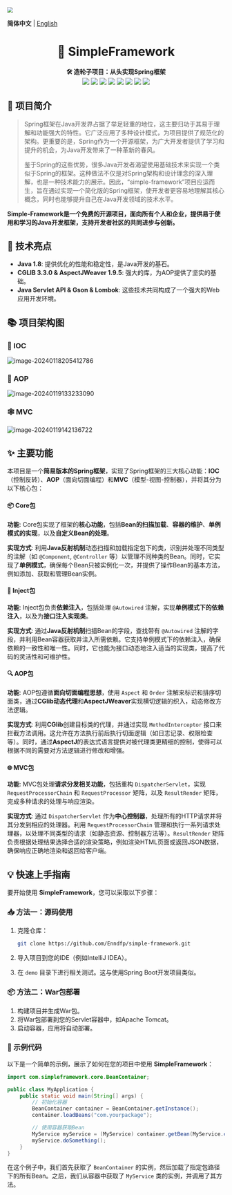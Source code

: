 <img src="https://img.enndfp.cn/202401181958108.png" style="zoom:80%;"/>

**简体中文** | [English](README-EN.md) 

<div align="center">
<h1>🌟 SimpleFramework</h1>
</div>

<div align="center">
<b>🛠️ 造轮子项目：从头实现Spring框架</b>
</div>
<div align="center">
<img src="https://img.shields.io/badge/Java-1.8-orange"/>
<img src="https://img.shields.io/badge/CGLIB-3.3.0-green"/>
<img src="https://img.shields.io/badge/AspectJWeaver-1.9.5-yellowgreen"/>
<img src="https://img.shields.io/badge/javax.servlet.jsp--api-2.3.3-blue"/>
<img src="https://img.shields.io/badge/javax.servlet--api-4.0.1-lightgrey"/>
<img src="https://img.shields.io/badge/Gson-2.8.6-yellow"/>
<img src="https://img.shields.io/badge/Slf4j--log4j12-1.7.28-yellow"/>
<img src="https://img.shields.io/badge/Lombok-1.18.30-blue"/>
</div>



## 📖 项目简介

> Spring框架在Java开发界占据了举足轻重的地位，这主要归功于其易于理解和功能强大的特性。它广泛应用了多种设计模式，为项目提供了规范化的架构。更重要的是，Spring作为一个开源框架，为广大开发者提供了学习和提升的机会，为Java开发带来了一种革新的春风。
>
> 鉴于Spring的这些优势，很多Java开发者渴望使用基础技术来实现一个类似于Spring的框架。这种做法不仅是对Spring架构和设计理念的深入理解，也是一种技术能力的展示。因此，“simple-framework”项目应运而生，旨在通过实现一个简化版的Spring框架，使开发者更容易地理解其核心概念，同时也能够提升自己在Java开发领域的技术水平。

**Simple-Framework是一个免费的开源项目，面向所有个人和企业，提供易于使用和学习的Java开发框架，支持开发者社区的共同进步与创新。**

## 🚀 技术亮点

- **Java 1.8**: 提供优化的性能和稳定性，是Java开发的基石。
- **CGLIB 3.3.0 & AspectJWeaver 1.9.5**: 强大的库，为AOP提供了坚实的基础。
- **Java Servlet API & Gson & Lombok**: 这些技术共同构成了一个强大的Web应用开发环境。

## 📚 项目架构图

### 🔄 IOC

![image-20240118205412786](https://img.enndfp.cn/202401182054883.png)

### 🔀 AOP

![image-20240119133233090](https://img.enndfp.cn/202401191332233.png)

### 🕸️ MVC

![image-20240119142136722](https://img.enndfp.cn/202401191421810.png)

## ✨ 主要功能

本项目是一个**简易版本的Spring框架**，实现了Spring框架的三大核心功能：**IOC**（控制反转）、**AOP**（面向切面编程）和**MVC**（模型-视图-控制器），并将其分为以下核心包：

#### 📦 Core包

**功能**: Core包实现了框架的**核心功能**，包括**Bean的扫描加载**、**容器的维护**、**单例模式的实现**，以及**自定义Bean的处理**。

**实现方式**: 利用**Java反射机制**动态扫描和加载指定包下的类，识别并处理不同类型的注解（如 `@Component`, `@Controller` 等）以管理不同种类的Bean。同时，它实现了**单例模式**，确保每个Bean只被实例化一次，并提供了操作Bean的基本方法，例如添加、获取和管理Bean实例。

#### 💉 Inject包

**功能**: Inject包负责**依赖注入**，包括处理 `@Autowired` 注解，实现**单例模式下的依赖注入**，以及为**接口注入实现类**。

**实现方式**: 通过**Java反射机制**扫描Bean的字段，查找带有 `@Autowired` 注解的字段，并利用Bean容器获取并注入所需依赖。它支持单例模式下的依赖注入，确保依赖的一致性和唯一性。同时，它也能为接口动态地注入适当的实现类，提高了代码的灵活性和可维护性。

#### 🔍 AOP包

**功能**: AOP包遵循**面向切面编程思想**，使用 `Aspect` 和 `Order` 注解来标识和排序切面类，通过**CGlib动态代理**和**AspectJWeaver**实现横切逻辑的织入，动态修改方法逻辑。

**实现方式**: 利用**CGlib**创建目标类的代理，并通过实现 `MethodInterceptor` 接口来拦截方法调用。这允许在方法执行前后执行切面逻辑（如日志记录、权限检查等）。同时，通过**AspectJ**的表达式语言提供对被代理类更精细的控制，使得可以根据不同的需要对方法逻辑进行修改和增强。

#### 🌐 MVC包

**功能**: MVC包处理**请求分发相关功能**，包括重构 `DispatcherServlet`，实现 `RequestProcessorChain` 和 `RequestProcessor` 矩阵，以及 `ResultRender` 矩阵，完成多种请求的处理与响应渲染。

**实现方式**: 通过 `DispatcherServlet` 作为**中心控制器**，处理所有的HTTP请求并将其分发到相应的处理器。利用 `RequestProcessorChain` 管理和执行一系列请求处理器，以处理不同类型的请求（如静态资源、控制器方法等）。`ResultRender` 矩阵负责根据处理结果选择合适的渲染策略，例如渲染HTML页面或返回JSON数据，确保响应正确地渲染和返回给客户端。

## 💡 快速上手指南

要开始使用 **SimpleFramework**，您可以采取以下步骤：

### 📥 方法一：源码使用

1. 克隆仓库：

   ```bash
   git clone https://github.com/Enndfp/simple-framework.git
   ```

2. 导入项目到您的IDE（例如IntelliJ IDEA）。

3. 在 `demo` 目录下进行相关测试。这与使用Spring Boot开发项目类似。

### 📦 方法二：War包部署

1. 构建项目并生成War包。
2. 将War包部署到您的Servlet容器中，如Apache Tomcat。
3. 启动容器，应用将自动部署。

### 🌟 示例代码

以下是一个简单的示例，展示了如何在您的项目中使用 **SimpleFramework**：

```java
import com.simpleframework.core.BeanContainer;

public class MyApplication {
    public static void main(String[] args) {
        // 初始化容器
        BeanContainer container = BeanContainer.getInstance();
        container.loadBeans("com.yourpackage");

        // 使用容器获取Bean
        MyService myService = (MyService) container.getBean(MyService.class);
        myService.doSomething();
    }
}
```

在这个例子中，我们首先获取了 `BeanContainer` 的实例，然后加载了指定包路径下的所有Bean。之后，我们从容器中获取了 `MyService` 类的实例，并调用了其方法。
